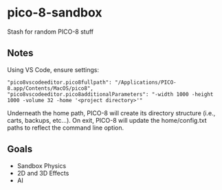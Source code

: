 # pico-8-sandbox

Stash for random PICO-8 stuff

## Notes

Using VS Code, ensure settings:
```
"pico8vscodeeditor.pico8fullpath": "/Applications/PICO-8.app/Contents/MacOS/pico8",
"pico8vscodeeditor.pico8additionalParameters": "-width 1000 -height 1000 -volume 32 -home '<project directory>'"
```
Underneath the home path, PICO-8 will create its directory structure (i.e., carts, backups, etc...). On exit, PICO-8 will update the home/config.txt paths to reflect the command line option.

## Goals

- Sandbox Physics
- 2D and 3D Effects
- AI
